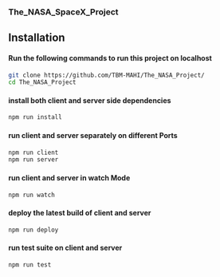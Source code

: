 ### The_NASA_SpaceX_Project

## Installation

#### Run the following commands to run this project on localhost

```sh
git clone https://github.com/TBM-MAHI/The_NASA_Project/
cd The_NASA_Project
```
#### install both client and server side dependencies
```sh
npm run install
```
#### run client and server separately on different Ports
```sh
npm run client
npm run server
```
#### run client and server in watch Mode
```sh
npm run watch
```
#### deploy the latest build of client and server
```sh
npm run deploy 
```
#### run test suite on client and server
```sh
npm run test 
```
